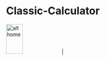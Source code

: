 # Classic-Calculator
<img src="https://user-images.githubusercontent.com/68494371/225695532-aa82037a-bdc8-4d79-bcf1-b753477c9ef2.png" alt="alt home" style="width:30%;height:80">|
